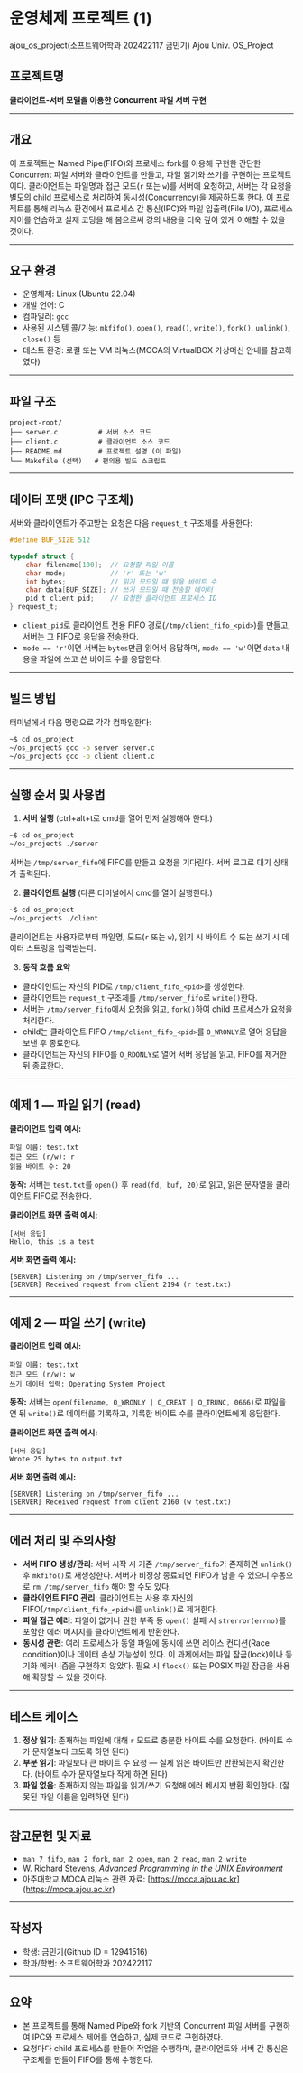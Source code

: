 # 운영체제 프로젝트 (1)
ajou_os_project(소프트웨어학과 202422117 금민기)
Ajou Univ. OS_Project

## 프로젝트명

**클라이언트-서버 모델을 이용한 Concurrent 파일 서버 구현**

---

## 개요

이 프로젝트는 Named Pipe(FIFO)와 프로세스 fork를 이용해 구현한 간단한 Concurrent 파일 서버와 클라이언트를 만들고, 파일 읽기와 쓰기를 구현하는 프로젝트이다. 클라이언트는 파일명과 접근 모드(`r` 또는 `w`)를 서버에 요청하고, 서버는 각 요청을 별도의 child 프로세스로 처리하여 동시성(Concurrency)을 제공하도록 한다. 이 프로젝트를 통해 리눅스 환경에서 프로세스 간 통신(IPC)와 파일 입출력(File I/O), 프로세스 제어를 연습하고 실제 코딩을 해 봄으로써 강의 내용을 더욱 깊이 있게 이해할 수 있을 것이다.

---

## 요구 환경

* 운영체제: Linux (Ubuntu 22.04)
* 개발 언어: C
* 컴파일러: `gcc`
* 사용된 시스템 콜/기능: `mkfifo()`, `open()`, `read()`, `write()`, `fork()`, `unlink()`, `close()` 등
* 테스트 환경: 로컬 또는 VM 리눅스(MOCA의 VirtualBOX 가상머신 안내를 참고하였다)

---

## 파일 구조

```
project-root/
├── server.c          # 서버 소스 코드
├── client.c          # 클라이언트 소스 코드
├── README.md         # 프로젝트 설명 (이 파일)
└── Makefile (선택)   # 편의용 빌드 스크립트
```

---

## 데이터 포맷 (IPC 구조체)

서버와 클라이언트가 주고받는 요청은 다음 `request_t` 구조체를 사용한다:

```c
#define BUF_SIZE 512

typedef struct {
    char filename[100];  // 요청할 파일 이름
    char mode;           // 'r' 또는 'w'
    int bytes;           // 읽기 모드일 때 읽을 바이트 수
    char data[BUF_SIZE]; // 쓰기 모드일 때 전송할 데이터
    pid_t client_pid;    // 요청한 클라이언트 프로세스 ID
} request_t;
```

* `client_pid`로 클라이언트 전용 FIFO 경로(`/tmp/client_fifo_<pid>`)를 만들고, 서버는 그 FIFO로 응답을 전송한다.
* `mode == 'r'`이면 서버는 `bytes`만큼 읽어서 응답하며, `mode == 'w'`이면 `data` 내용을 파일에 쓰고 쓴 바이트 수를 응답한다.

---

## 빌드 방법

터미널에서 다음 명령으로 각각 컴파일한다:

```bash
~$ cd os_project
~/os_project$ gcc -o server server.c
~/os_project$ gcc -o client client.c
```

---

## 실행 순서 및 사용법

1. **서버 실행** (ctrl+alt+t로 cmd를 열어 먼저 실행해야 한다.)

```bash
~$ cd os_project
~/os_project$ ./server
```

서버는 `/tmp/server_fifo`에 FIFO를 만들고 요청을 기다린다. 서버 로그로 대기 상태가 출력된다.

2. **클라이언트 실행** (다른 터미널에서 cmd를 열어 실행한다.)

```bash
~$ cd os_project
~/os_project$ ./client
```

클라이언트는 사용자로부터 파일명, 모드(`r` 또는 `w`), 읽기 시 바이트 수 또는 쓰기 시 데이터 스트링을 입력받는다.

3. **동작 흐름 요약**

* 클라이언트는 자신의 PID로 `/tmp/client_fifo_<pid>`를 생성한다.
* 클라이언트는 `request_t` 구조체를 `/tmp/server_fifo`로 `write()`한다.
* 서버는 `/tmp/server_fifo`에서 요청을 읽고, `fork()`하여 child 프로세스가 요청을 처리한다.
* child는 클라이언트 FIFO `/tmp/client_fifo_<pid>`를 `O_WRONLY`로 열어 응답을 보낸 후 종료한다.
* 클라이언트는 자신의 FIFO를 `O_RDONLY`로 열어 서버 응답을 읽고, FIFO를 제거한 뒤 종료한다.

---

## 예제 1 — 파일 읽기 (read)

**클라이언트 입력 예시:**

```
파일 이름: test.txt
접근 모드 (r/w): r
읽을 바이트 수: 20
```

**동작:** 서버는 `test.txt`를 `open()` 후 `read(fd, buf, 20)`로 읽고, 읽은 문자열을 클라이언트 FIFO로 전송한다.

**클라이언트 화면 출력 예시:**

```
[서버 응답]
Hello, this is a test
```

**서버 화면 출력 예시:**

```
[SERVER] Listening on /tmp/server_fifo ...
[SERVER] Received request from client 2194 (r test.txt)
```

---

## 예제 2 — 파일 쓰기 (write)

**클라이언트 입력 예시:**

```
파일 이름: test.txt
접근 모드 (r/w): w
쓰기 데이터 입력: Operating System Project
```

**동작:** 서버는 `open(filename, O_WRONLY | O_CREAT | O_TRUNC, 0666)`로 파일을 연 뒤 `write()`로 데이터를 기록하고, 기록한 바이트 수를 클라이언트에게 응답한다.

**클라이언트 화면 출력 예시:**

```
[서버 응답]
Wrote 25 bytes to output.txt
```

**서버 화면 출력 예시:**

```
[SERVER] Listening on /tmp/server_fifo ...
[SERVER] Received request from client 2160 (w test.txt)
```

---

## 에러 처리 및 주의사항

* **서버 FIFO 생성/관리**: 서버 시작 시 기존 `/tmp/server_fifo`가 존재하면 `unlink()` 후 `mkfifo()`로 재생성한다. 서버가 비정상 종료되면 FIFO가 남을 수 있으니 수동으로 `rm /tmp/server_fifo` 해야 할 수도 있다.
* **클라이언트 FIFO 관리**: 클라이언트는 사용 후 자신의 FIFO(`/tmp/client_fifo_<pid>`)를 `unlink()`로 제거한다.
* **파일 접근 에러**: 파일이 없거나 권한 부족 등 `open()` 실패 시 `strerror(errno)`를 포함한 에러 메시지를 클라이언트에게 반환한다.
* **동시성 관련**: 여러 프로세스가 동일 파일에 동시에 쓰면 레이스 컨디션(Race condition)이나 데이터 손상 가능성이 있다. 이 과제에서는 파일 잠금(lock)이나 동기화 메커니즘을 구현하지 않았다. 필요 시 `flock()` 또는 POSIX 파일 잠금을 사용해 확장할 수 있을 것이다.

---

## 테스트 케이스

1. **정상 읽기**: 존재하는 파일에 대해 `r` 모드로 충분한 바이트 수를 요청한다. (바이트 수가 문자열보다 크도록 하면 된다)
2. **부분 읽기**: 파일보다 큰 바이트 수 요청 — 실제 읽은 바이트만 반환되는지 확인한다. (바이트 수가 문자열보다 작게 하면 된다)
3. **파일 없음**: 존재하지 않는 파일을 읽기/쓰기 요청해 에러 메시지 반환 확인한다. (잘못된 파일 이름을 입력하면 된다)

---

## 참고문헌 및 자료

* `man 7 fifo`, `man 2 fork`, `man 2 open`, `man 2 read`, `man 2 write`
* W. Richard Stevens, *Advanced Programming in the UNIX Environment*
* 아주대학교 MOCA 리눅스 관련 자료: [https://moca.ajou.ac.kr](https://moca.ajou.ac.kr)

---

## 작성자

* 학생: 금민기(Github ID = 12941516)
* 학과/학번: 소프트웨어학과 202422117

---

## 요약

* 본 프로젝트를 통해 Named Pipe와 fork 기반의 Concurrent 파일 서버를 구현하여 IPC와 프로세스 제어를 연습하고, 실제 코드로 구현하였다.
* 요청마다 child 프로세스를 만들어 작업을 수행하며, 클라이언트와 서버 간 통신은 구조체를 만들어 FIFO를 통해 수행한다.
